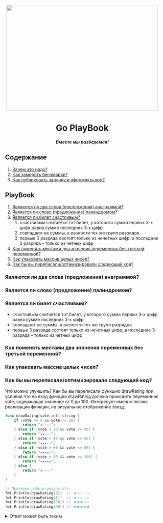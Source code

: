 <div align="center">
  <img width="494" height="344" src="https://github.com/goavengers/go-playbook/blob/master/img/go-playbook.png">
  <h1>Go PlayBook</h1>
  <h5>Вместе мы разберемся!</h5>
</div>

## Содержание

1. [Зачем это надо?](#wtf)
2. [Как замерять бенчмарки?](#benchmarks)
3. [Как публиковать задачку и оформлять код?](#publish_and_codestyle)

## PlayBook

1. [Являются ли два слова (предложения) анаграммой?](#t1)
2. [Является ли слово (предложение) палиндромом?](#t2)
3. [Является ли билет счастливым?](#t3)
    1. счастливым считается тот билет, у которого сумма первых 3-х цифр равна сумме последних 3-х цифр
    2. совпадают не суммы, а разности тех же групп разрядов
    3. первые 3 разряда состоят только из нечетных цифр, а последние 3 разряда – только из четных цифр
4. [Как поменять местами два значения переменных без третьей переменной?](#t4)
5. [Как упаковать массив целых чисел?](#t5)
6. [Как бы вы переписали/оптимизировали следующий код?](#t6)

### <a name="t1"></a> Являются ли два слова (предложения) анаграммой?

### <a name="t2"></a> Является ли слово (предложение) палиндромом?

### <a name="t3"></a> Является ли билет счастливым?

- счастливым считается тот билет, у которого сумма первых 3-х цифр равна сумме последних 3-х цифр
- совпадают не суммы, а разности тех же групп разрядов
- первые 3 разряда состоят только из нечетных цифр, а последние 3 разряда – только из четных цифр

### <a name="t4"></a> Как поменять местами два значения переменных без третьей переменной?

### <a name="t5"></a> Как упаковать массив целых чисел?

### <a name="t6"></a> Как бы вы переписали/оптимизировали следующий код?

Что можно улучшить? Как бы вы переписали функцию drawRating при условии что на вход функции drawRating должна приходить переменная vote, содержащая значение от 0 до 100. Интересует именно логика реализации функции, не визуальное отображение звезд.

```go
func drawRating(vote int) string {
	if (vote >= 0 && vote <= 20) {
		return "★☆☆☆☆";
	} else if (vote > 20 && vote <= 40) {
		return "★★☆☆☆";
	} else if (vote > 40 && vote <= 60) {
		return "★★★☆☆";
	} else if (vote > 60 && vote <= 80) {
		return "★★★★☆";
	} else if (vote > 80 && vote <= 100) {
		return "★★★★★";
	} else {
		return "★☆☆☆☆"
	}
}

// Проверка работы результата
fmt.Println(drawRating(0))  // ★☆☆☆☆
fmt.Println(drawRating(1))  // ★☆☆☆☆
fmt.Println(drawRating(50)) // ★★★☆☆
fmt.Println(drawRating(99)) // ★★★★★
```

<details>
  <summary>Ответ может быть таким</summary>
  
  Не считайте это идеальным решением, это просто пример. Так же если вы заметили можно сделать визуальные замечания кода выше, например   убрать скобки в условных конструкциях.
  
  ```go
  func drawRatingReview(vote int) string {
	fill := "★";
	empty := "☆";

	stars := []string{}

	for index, _ := range make([]int, 5, 5) {
		star := fill

		if vote == 0 && index == 0 {
			star = fill
		} else if vote <= index * 20 {
			star = empty
		}

		stars = append(stars, star)
	}

	return strings.Join(stars, "")
  }
  
  fmt.Println(drawRatingReview(0))  // ★☆☆☆☆
  fmt.Println(drawRatingReview(1))  // ★☆☆☆☆
  fmt.Println(drawRatingReview(50)) // ★★★☆☆
  fmt.Println(drawRatingReview(99)) // ★★★★★
 
  ```
  
</details>
